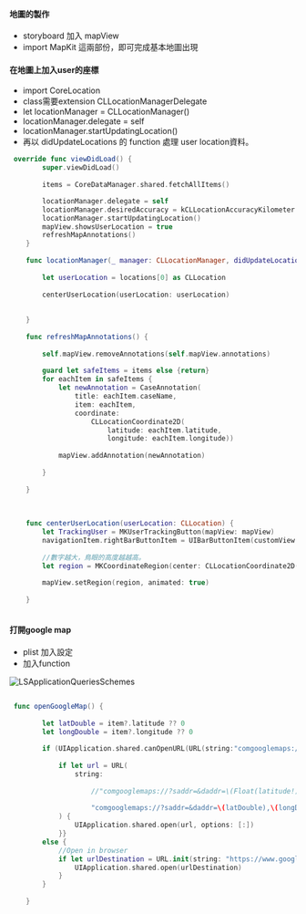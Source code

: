 #### 地圖的製作

- storyboard 加入 mapView
- import MapKit
這兩部份，即可完成基本地圖出現

#### 在地圖上加入user的座標

- import CoreLocation
- class需要extension CLLocationManagerDelegate
- let locationManager = CLLocationManager()
- locationManager.delegate = self
- locationManager.startUpdatingLocation()
- 再以 didUpdateLocations 的 function 處理 user location資料。

```swift
 override func viewDidLoad() {
        super.viewDidLoad()
        
        items = CoreDataManager.shared.fetchAllItems()

        locationManager.delegate = self
        locationManager.desiredAccuracy = kCLLocationAccuracyKilometer
        locationManager.startUpdatingLocation()
        mapView.showsUserLocation = true
        refreshMapAnnotations()
    }
    
    func locationManager(_ manager: CLLocationManager, didUpdateLocations locations: [CLLocation]) {
        
        let userLocation = locations[0] as CLLocation
        
        centerUserLocation(userLocation: userLocation)
        
        
    }
    
    func refreshMapAnnotations() {
        
        self.mapView.removeAnnotations(self.mapView.annotations)
        
        guard let safeItems = items else {return}
        for eachItem in safeItems {
            let newAnnotation = CaseAnnotation(
                title: eachItem.caseName,
                item: eachItem,
                coordinate:
                    CLLocationCoordinate2D(
                        latitude: eachItem.latitude,
                        longitude: eachItem.longitude))
            
            mapView.addAnnotation(newAnnotation)
            
        }
        
    }
    
  
    
    func centerUserLocation(userLocation: CLLocation) {
        let TrackingUser = MKUserTrackingButton(mapView: mapView)
        navigationItem.rightBarButtonItem = UIBarButtonItem(customView: TrackingUser)
        
        //數字越大，鳥眼的高度越越高。
        let region = MKCoordinateRegion(center: CLLocationCoordinate2D(latitude: userLocation.coordinate.latitude, longitude: userLocation.coordinate.longitude), latitudinalMeters: 1000, longitudinalMeters: 1000)
        
        mapView.setRegion(region, animated: true)
        
    }
    


```

#### 打開google map
- plist 加入設定
- 加入function



![LSApplicationQueriesSchemes](https://user-images.githubusercontent.com/18608853/120062152-3d884b80-c093-11eb-9e21-a50360b7af5c.png)

```Swift

 func openGoogleMap() {
        
        let latDouble = item?.latitude ?? 0
        let longDouble = item?.longitude ?? 0
        
        if (UIApplication.shared.canOpenURL(URL(string:"comgooglemaps://")!)) {  //if phone has an app
            
            if let url = URL(
                string:
                    
                    //"comgooglemaps://?saddr=&daddr=\(Float(latitude!)),\(Float(longitude!))&directionsmode=driving"
                    
                    "comgooglemaps://?saddr=&daddr=\(latDouble),\(longDouble)"
            ) {
                UIApplication.shared.open(url, options: [:])
            }}
        else {
            //Open in browser
            if let urlDestination = URL.init(string: "https://www.google.co.in/maps/dir/?saddr=&daddr=\(latDouble),\(longDouble)&directionsmode=driving") {
                UIApplication.shared.open(urlDestination)
            }
        }
        
    }
```


